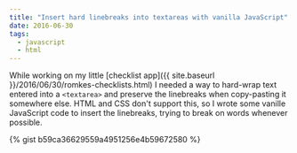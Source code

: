 ```yaml
---
title: "Insert hard linebreaks into textareas with vanilla JavaScript"
date: 2016-06-30
tags:
  - javascript
  - html
---
```

While working on my little [checklist app]({{ site.baseurl }}/2016/06/30/romkes-checklists.html)
I needed a way to hard-wrap text entered into a `<textarea>` and preserve the
linebreaks when copy-pasting it somewhere else. HTML and CSS don't support this,
so I wrote some vanille JavaScript code to insert the linebreaks, trying to
break on words whenever possible.

{% gist b59ca36629559a4951256e4b59672580 %}
